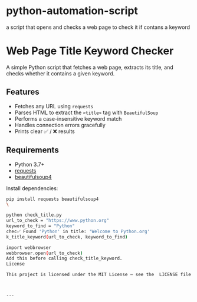 # python-automation-script
a script that opens and checks a web page to check it if contans a keyword 
# Web Page Title Keyword Checker

A simple Python script that fetches a web page, extracts its title, and checks whether it contains a given keyword.

## Features
- Fetches any URL using `requests`
- Parses HTML to extract the `<title>` tag with `BeautifulSoup`
- Performs a case-insensitive keyword match
- Handles connection errors gracefully
- Prints clear ✅ / ❌ results

## Requirements
- Python 3.7+
- [requests](https://pypi.org/project/requests/)
- [beautifulsoup4](https://pypi.org/project/beautifulsoup4/)

Install dependencies:
```bash
pip install requests beautifulsoup4
\

python check_title.py
url_to_check = "https://www.python.org"
keyword_to_find = "Python"
chec✅ Found 'Python' in title: 'Welcome to Python.org'
k_title_keyword(url_to_check, keyword_to_find)

import webbrowser
webbrowser.open(url_to_check)
Add this before calling check_title_keyword.
License

This project is licensed under the MIT License — see the  LICENSE file for details.



---


